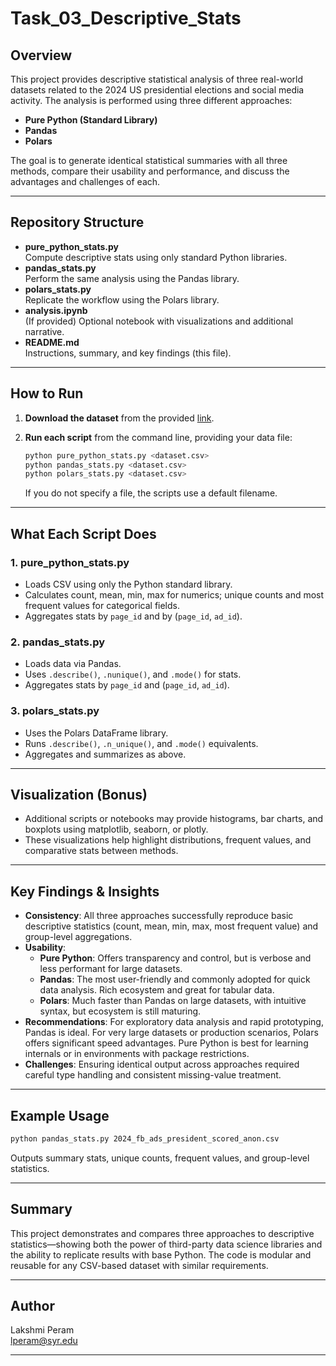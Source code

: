 # Task\_03\_Descriptive\_Stats

## Overview

This project provides descriptive statistical analysis of three real-world datasets related to the 2024 US presidential elections and social media activity. The analysis is performed using three different approaches:

- **Pure Python (Standard Library)**
- **Pandas**
- **Polars**

The goal is to generate identical statistical summaries with all three methods, compare their usability and performance, and discuss the advantages and challenges of each.

---

## Repository Structure

- **pure\_python\_stats.py**\
  Compute descriptive stats using only standard Python libraries.
- **pandas\_stats.py**\
  Perform the same analysis using the Pandas library.
- **polars\_stats.py**\
  Replicate the workflow using the Polars library.
- **analysis.ipynb**\
  (If provided) Optional notebook with visualizations and additional narrative.
- **README.md**\
  Instructions, summary, and key findings (this file).

---

## How to Run

1. **Download the dataset** from the provided [link](https://drive.google.com/file/d/1Jq0fPb-tq76Ee_RtM58fT0_M3o-JDBwe/view?usp=sharing).

2. **Run each script** from the command line, providing your data file:

   ```bash
   python pure_python_stats.py <dataset.csv>
   python pandas_stats.py <dataset.csv>
   python polars_stats.py <dataset.csv>
   ```

   If you do not specify a file, the scripts use a default filename.

---

## What Each Script Does

### 1. **pure\_python\_stats.py**

- Loads CSV using only the Python standard library.
- Calculates count, mean, min, max for numerics; unique counts and most frequent values for categorical fields.
- Aggregates stats by `page_id` and by (`page_id`, `ad_id`).

### 2. **pandas\_stats.py**

- Loads data via Pandas.
- Uses `.describe()`, `.nunique()`, and `.mode()` for stats.
- Aggregates stats by `page_id` and (`page_id`, `ad_id`).

### 3. **polars\_stats.py**

- Uses the Polars DataFrame library.
- Runs `.describe()`, `.n_unique()`, and `.mode()` equivalents.
- Aggregates and summarizes as above.

---

## Visualization (Bonus)

- Additional scripts or notebooks may provide histograms, bar charts, and boxplots using matplotlib, seaborn, or plotly.
- These visualizations help highlight distributions, frequent values, and comparative stats between methods.

---

## Key Findings & Insights

- **Consistency**: All three approaches successfully reproduce basic descriptive statistics (count, mean, min, max, most frequent value) and group-level aggregations.
- **Usability**:
  - **Pure Python**: Offers transparency and control, but is verbose and less performant for large datasets.
  - **Pandas**: The most user-friendly and commonly adopted for quick data analysis. Rich ecosystem and great for tabular data.
  - **Polars**: Much faster than Pandas on large datasets, with intuitive syntax, but ecosystem is still maturing.
- **Recommendations**: For exploratory data analysis and rapid prototyping, Pandas is ideal. For very large datasets or production scenarios, Polars offers significant speed advantages. Pure Python is best for learning internals or in environments with package restrictions.
- **Challenges**: Ensuring identical output across approaches required careful type handling and consistent missing-value treatment.

---

## Example Usage

```bash
python pandas_stats.py 2024_fb_ads_president_scored_anon.csv
```

Outputs summary stats, unique counts, frequent values, and group-level statistics.

---

## Summary

This project demonstrates and compares three approaches to descriptive statistics—showing both the power of third-party data science libraries and the ability to replicate results with base Python. The code is modular and reusable for any CSV-based dataset with similar requirements.

---

## Author

Lakshmi Peram\
[lperam@syr.edu](mailto\:lperam@syr.edu)

---

